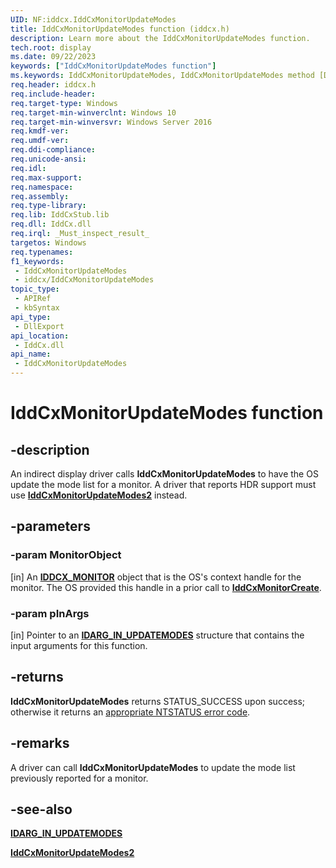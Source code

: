 ```yaml
---
UID: NF:iddcx.IddCxMonitorUpdateModes
title: IddCxMonitorUpdateModes function (iddcx.h)
description: Learn more about the IddCxMonitorUpdateModes function.
tech.root: display
ms.date: 09/22/2023
keywords: ["IddCxMonitorUpdateModes function"]
ms.keywords: IddCxMonitorUpdateModes, IddCxMonitorUpdateModes method [Display Devices], display.iddcxmonitorupdatemodes, iddcx/IddCxMonitorUpdateModes
req.header: iddcx.h
req.include-header: 
req.target-type: Windows
req.target-min-winverclnt: Windows 10
req.target-min-winversvr: Windows Server 2016
req.kmdf-ver: 
req.umdf-ver: 
req.ddi-compliance: 
req.unicode-ansi: 
req.idl: 
req.max-support: 
req.namespace: 
req.assembly: 
req.type-library: 
req.lib: IddCxStub.lib
req.dll: IddCx.dll
req.irql: _Must_inspect_result_
targetos: Windows
req.typenames: 
f1_keywords:
 - IddCxMonitorUpdateModes
 - iddcx/IddCxMonitorUpdateModes
topic_type:
 - APIRef
 - kbSyntax
api_type:
 - DllExport
api_location:
 - IddCx.dll
api_name:
 - IddCxMonitorUpdateModes
---
```


# IddCxMonitorUpdateModes function

## -description

An indirect display driver calls **IddCxMonitorUpdateModes** to have the OS update the mode list for a monitor. A driver that reports HDR support must use [**IddCxMonitorUpdateModes2**](nf-iddcx-iddcxmonitorupdatemodes2.md) instead.

## -parameters

### -param MonitorObject

[in] An [**IDDCX_MONITOR**](/windows-hardware/drivers/display/iddcx-objects) object that is the OS's context handle for the monitor. The OS provided this handle in a prior call to [**IddCxMonitorCreate**](nf-iddcx-iddcxmonitorcreate.md).

### -param pInArgs

[in] Pointer to an [**IDARG_IN_UPDATEMODES**](ns-iddcx-idarg_in_updatemodes.md) structure that contains the input arguments for this function.

## -returns

**IddCxMonitorUpdateModes** returns STATUS_SUCCESS upon success; otherwise it returns an [appropriate NTSTATUS error code](/windows-hardware/drivers/kernel/ntstatus-values).

## -remarks

A driver can call **IddCxMonitorUpdateModes** to update the mode list previously reported for a monitor.

## -see-also

[**IDARG_IN_UPDATEMODES**](ns-iddcx-idarg_in_updatemodes.md)

[**IddCxMonitorUpdateModes2**](nf-iddcx-iddcxmonitorupdatemodes2.md)
